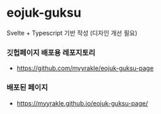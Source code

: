 # eojuk-guksu

Svelte + Typescript 기반 작성 (디자인 개선 필요)

### 깃헙페이지 배포용 레포지토리

-   https://github.com/myyrakle/eojuk-guksu-page

### 배포된 페이지

-   https://myyrakle.github.io/eojuk-guksu-page/





